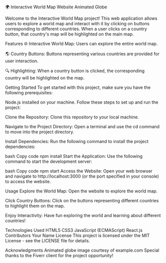 🌍 Interactive World Map Website
Animated Globe

Welcome to the Interactive World Map project! This web application allows users to explore a world map and interact with it by clicking on buttons corresponding to different countries. When a user clicks on a country button, that country's map will be highlighted on the main map.

Features
🌐 Interactive World Map: Users can explore the entire world map.

🌎 Country Buttons: Buttons representing various countries are provided for user interaction.

🔍 Highlighting: When a country button is clicked, the corresponding country will be highlighted on the map.

Getting Started
To get started with this project, make sure you have the following prerequisites:

Node.js installed on your machine.
Follow these steps to set up and run the project:

Clone the Repository: Clone this repository to your local machine.

Navigate to the Project Directory: Open a terminal and use the cd command to move into the project directory.

Install Dependencies: Run the following command to install the project dependencies:

bash
Copy code
npm install
Start the Application: Use the following command to start the development server:

bash
Copy code
npm start
Access the Website: Open your web browser and navigate to http://localhost:3000 (or the port specified in your console) to access the website.

Usage
Explore the World Map: Open the website to explore the world map.

Click Country Buttons: Click on the buttons representing different countries to highlight them on the map.

Enjoy Interactivity: Have fun exploring the world and learning about different countries!

Technologies Used
HTML5
CSS3
JavaScript (ECMAScript)
React.js
Contributors
Your Name
License
This project is licensed under the MIT License - see the LICENSE file for details.

Acknowledgments
Animated globe image courtesy of example.com
Special thanks to the Fiverr client for the project opportunity!